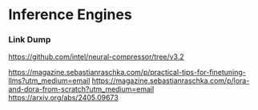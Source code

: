 # Inference Engines



### Link Dump
https://github.com/intel/neural-compressor/tree/v3.2

https://magazine.sebastianraschka.com/p/practical-tips-for-finetuning-llms?utm_medium=email
https://magazine.sebastianraschka.com/p/lora-and-dora-from-scratch?utm_medium=email
https://arxiv.org/abs/2405.09673